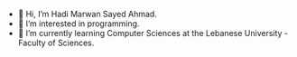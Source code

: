 - 👋 Hi, I’m Hadi Marwan Sayed Ahmad.
- 👀 I’m interested in programming. 
- 🌱 I’m currently learning Computer Sciences at the Lebanese University - Faculty of Sciences.

<!---
Hadi-SayedAhmad/Hadi-SayedAhmad is a ✨ special ✨ repository because its `README.md` (this file) appears on your GitHub profile.
You can click the Preview link to take a look at your changes.
--->
